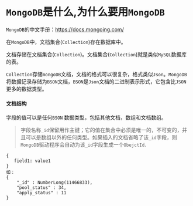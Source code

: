 # `MongoDB`是什么,为什么要用`MongoDB`

`MongoDB`的中文手册：https://docs.mongoing.com/

在`MongoDB`中，文档集合(`Collection`)存在数据库中。

文档存储在文档集合(`Collection`)。文档集合(`Collection`)就是类似`MySQL`数据库的表。

`Collection`存储`mongoDB`文档，文档的格式可以很复杂，格式类似`Json`。`MongoDB`将数据记录存储为`BSON`文档，`BSON`是`Json`文档的二进制表示形式，它包含比`JSON`更多的数据类型。

#### 文档结构

字段的值可以是任何`BSON` 数据类型，包括其他文档，数组和文档数组。

> 字段名称`_id`保留用作主键；它的值在集合中必须是唯一的，不可变的，并且可以是数组以外的任何类型。如果插入的文档省略了该`_id`字段，则`MongoDB`驱动程序会自动为该`_id`字段生成一个`ObejctId`.

```
{
   field1: value1
}
如：
{
	"_id" : NumberLong(11466833),
    "pool_status" : 34,
    "apply_status" : 11
}
```

